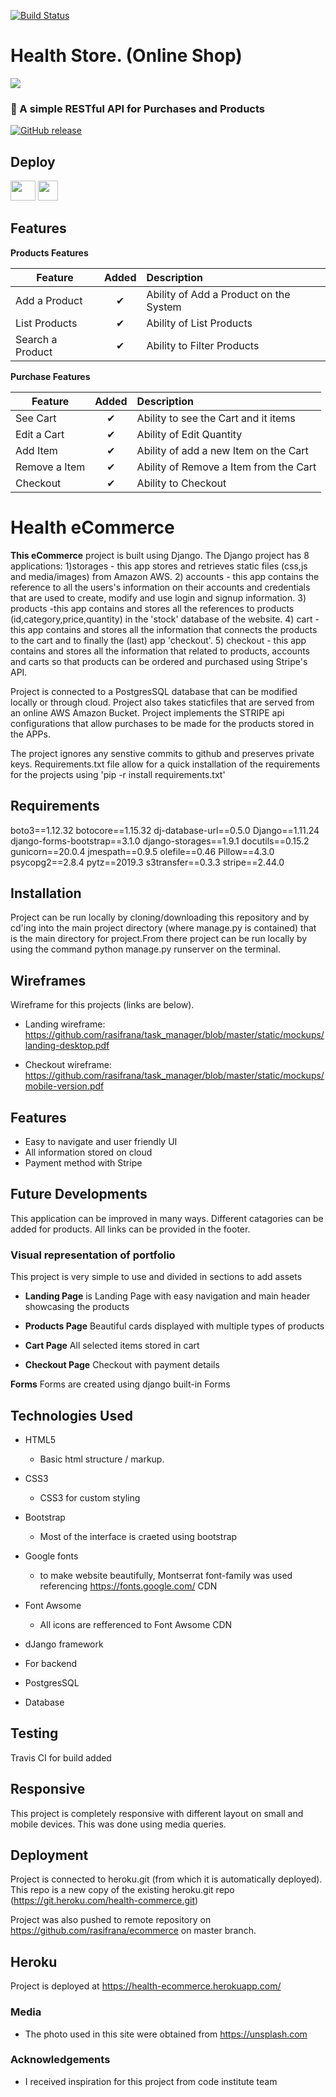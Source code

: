 [![Build Status](https://travis-ci.com/rasifrana/ecommerce.svg?branch=master)](https://travis-ci.com/rasifrana/ecommerce)

# Health Store. (Online Shop)






![](http://imgur.com/t3teAxi.png)
### :handbag: A simple RESTful API for Purchases and Products

 [![GitHub release](https://img.shields.io/github/release/ovflowd/ecommerce.svg)]() 

## Deploy

<a href="http://health-ecommerce.herokuapp.com/"><img src="https://dailysmarty-production.s3.amazonaws.com/uploads/post/img/509/feature_thumb_heroku-logo.jpg" width="40" height="32"></a> <a href="https://bluemix.net/deploy?repository=https://github.com/sant0ro/eCommerce"><img src="https://bluemix.net/deploy/button.png" height="32"></a>

## Features

<b>Products Features</b>

| Feature  |  Added    | Description  |
|----------|:-------------:|:-------------|
| Add a Product | &#10004; | Ability of Add a Product on the System |
| List Products | &#10004; | Ability of List Products |
| Search a Product | &#10004; | Ability to Filter Products |

<b>Purchase Features</b>

| Feature  |  Added       | Description  |
|----------|:-------------:|:-------------|
| See Cart | &#10004; | Ability to see the Cart and it items |
| Edit a Cart | &#10004; | Ability of Edit Quantity |
| Add Item | &#10004; | Ability of add a new Item on the Cart |
| Remove a Item | &#10004; | Ability of Remove a Item from the Cart |
| Checkout | &#10004; | Ability to Checkout |

# Health eCommerce

**This eCommerce** project is built using Django. The Django project has 8 applications: 1)storages - this app stores and retrieves static files (css,js and media/images) from Amazon AWS. 2) accounts - this app contains the reference to all the users's information on their accounts and credentials that are used to create, modify and use login and signup information. 3) products -this app contains and stores all the references to products (id,category,price,quantity) in the 'stock' database of the website. 4) cart - this app contains and stores all the information that connects the products to the cart and to finally the (last) app 'checkout'. 5) checkout - this app contains and stores all the information that related to products, accounts and carts so that products can be ordered and purchased using Stripe's API.

Project is connected to a PostgresSQL database that can be modified locally or through cloud. Project also takes staticfiles that are served from an online AWS Amazon Bucket. Project implements the STRIPE api configurations that allow purchases to be made for the products stored in the APPs.

The project ignores any senstive commits to github and preserves private keys. Requirements.txt file allow for a quick installation of the requirements for the projects using 'pip -r install requirements.txt'

## Requirements

boto3==1.12.32
botocore==1.15.32
dj-database-url==0.5.0
Django==1.11.24
django-forms-bootstrap==3.1.0
django-storages==1.9.1
docutils==0.15.2
gunicorn==20.0.4
jmespath==0.9.5
olefile==0.46
Pillow==4.3.0
psycopg2==2.8.4
pytz==2019.3
s3transfer==0.3.3
stripe==2.44.0


## Installation

Project can be run locally by cloning/downloading this repository and by cd'ing into the main project directory (where manage.py is contained) that is the main directory for project.From there project can be run locally by using the command python manage.py runserver on the terminal.



## Wireframes

Wireframe for this projects (links are below).

- Landing wireframe: https://github.com/rasifrana/task_manager/blob/master/static/mockups/landing-desktop.pdf

- Checkout wireframe: https://github.com/rasifrana/task_manager/blob/master/static/mockups/mobile-version.pdf


## Features

- Easy to navigate and user friendly UI 
- All information stored on cloud
- Payment method with Stripe

## Future Developments

 This application can be improved in many ways. Different catagories can be added for products. All links can be provided in the footer.

### Visual representation of portfolio

This project is very simple to use and divided in sections to add assets

- **Landing Page** is Landing Page with easy navigation and main header showcasing the products

- **Products Page** Beautiful cards displayed with multiple types of products

- **Cart Page** All selected items stored in cart

- **Checkout Page** Checkout with payment details



**Forms** Forms are created using django built-in Forms

## Technologies Used

- HTML5

  - Basic html structure / markup.

- CSS3

  - CSS3 for custom styling

- Bootstrap

  - Most of the interface is craeted using bootstrap 

- Google fonts
  - to make website beautifully, Montserrat font-family was used referencing https://fonts.google.com/ CDN

- Font Awsome
  - All icons are refferenced to Font Awsome CDN

- dJango framework
 - For backend

- PostgresSQL 
 - Database

## Testing

 Travis CI for build added

## Responsive

This project is completely responsive with different layout on small and mobile devices. This was done using media queries.

## Deployment

Project is connected to heroku.git (from which it is automatically deployed). This repo is a new copy of the existing heroku.git repo (https://git.heroku.com/health-commerce.git)

Project was also pushed to remote repository on https://github.com/rasifrana/ecommerce on master branch.

## Heroku

Project is deployed at https://health-ecommerce.herokuapp.com/



### Media

- The photo used in this site were obtained from https://unsplash.com

### Acknowledgements

- I received inspiration for this project from code institute team